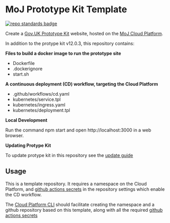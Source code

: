 # MoJ Prototype Kit Template

[![repo standards badge](https://img.shields.io/badge/dynamic/json?color=blue&style=for-the-badge&logo=github&label=MoJ%20Compliant&query=%24.data%5B%3F%28%40.name%20%3D%3D%20%22moj-prototype-template%22%29%5D.status&url=https%3A%2F%2Foperations-engineering-reports.cloud-platform.service.justice.gov.uk%2Fgithub_repositories)](https://operations-engineering-reports.cloud-platform.service.justice.gov.uk/github_repositories#moj-prototype-template "Link to report")

Create a [Gov.UK Prototype Kit] website, hosted on the [MoJ Cloud Platform].

In addition to the protype kit v12.0.3, this repository contains:

**Files to build a docker image to run the prototype site**

* Dockerfile
* .dockerignore
* start.sh

**A continuous deployment (CD) workflow, targeting the Cloud Platform**

* .github/workflows/cd.yaml
* kubernetes/service.tpl
* kubernetes/ingress.yaml
* kubernetes/deployment.tpl

**Local Development**

Run the command npm start and open http://localhost:3000 in a web browser.

**Updating Protype Kit**

To update protype kit in this repository see the [update guide](https://govuk-prototype-kit.herokuapp.com/docs/updating-the-kit)

## Usage

This is a template repository. It requires a namespace on the Cloud Platform, and [github actions secrets] in the repository settings which enable the CD workflow.

The [Cloud Platform CLI] should facilitate creating the namespace and a github repository based on this template, along with all the required [github actions secrets]

[Gov.UK Prototype Kit]: https://govuk-prototype-kit.herokuapp.com/docs
[MoJ Cloud Platform]: https://user-guide.cloud-platform.service.justice.gov.uk/documentation/concepts/about-the-cloud-platform.html
[Cloud Platform CLI]: https://user-guide.cloud-platform.service.justice.gov.uk/documentation/getting-started/cloud-platform-cli.html
[github actions secrets]: https://docs.github.com/en/actions/reference/encrypted-secrets
